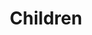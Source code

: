 ---
layout: content
data: housing
title: Children
isHome: true
link: https://figure.nz/search/?query=m%C4%81ori%20housing&ref=mfnz
---